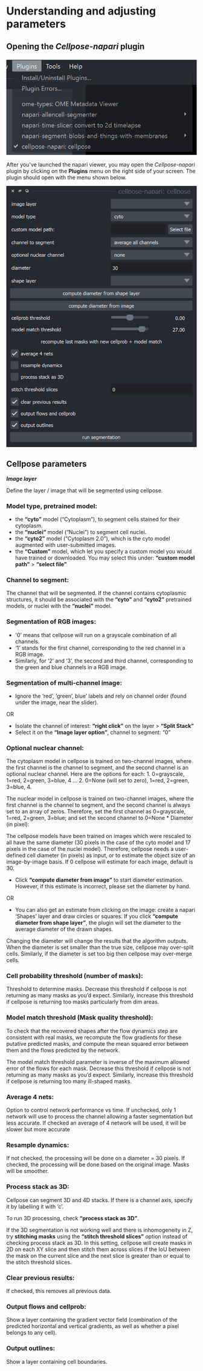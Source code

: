 # Understanding and adjusting parameters

## Opening the *Cellpose-napari* plugin

![Opening cellpose in the napari menu](images/cellpose1.png)

After you've launched the napari viewer, you may open the *Cellpose-napari* plugin by clicking on the **Plugins** menu on the right side of your screen. The plugin should open with the menu shown below.

![Opening cellpose in the napari menu](images/cellpose2.png)

## Cellpose parameters

***Image layer*** 

Define the layer / image that will be segmented using cellpose.

### Model type, pretrained model: 
* the **“cyto”** model (“Cytoplasm”), to segment cells stained for their cytoplasm.
* the **“nuclei”** model (“Nuclei”) to segment cell nuclei.
* the **“cyto2”** model (“Cytoplasm 2.0”), which is the cyto model augmented with user-submitted images.
* the **“Custom”** model, which let you specify a custom model you would have trained or downloaded. You may select this under: **“custom model path”** > **“select file”**

### Channel to segment: 

The channel that will be segmented. If the channel contains cytoplasmic structures, it should be associated with the **“cyto”** and **“cyto2”** pretrained models, or nuclei with the **“nuclei”** model. 
   
### Segmentation of RGB images: 
* '0’ means that cellpose will run on a grayscale combination of all channels.
* ‘1’ stands for the first channel, corresponding to the red channel in a RGB image.
* Similarly, for ‘2’ and ‘3’, the second and third channel, corresponding to the green and blue channels in a RGB image.

### Segmentation of multi-channel image:
* Ignore the ‘red’, ‘green’, blue’ labels and rely on channel order (found under the image, near the slider).

OR

* Isolate the channel of interest: **“right click”** on the layer > **“Split Stack”** 
* Select it on the **“Image layer option”**, channel to segment: “0”
    
### Optional nuclear channel:

The cytoplasm model in cellpose is trained on two-channel images, where the first channel is the channel to segment, and the second channel is an optional nuclear channel. Here are the options for each: 1. 0=grayscale, 1=red, 2=green, 3=blue, 4 … 2. 0=None (will set to zero), 1=red, 2=green, 3=blue, 4.

The nuclear model in cellpose is trained on two-channel images, where the first channel is the channel to segment, and the second channel is always set to an array of zeros. Therefore, set the first channel as 0=grayscale, 1=red, 2=green, 3=blue; and set the second channel to 0=None
    * Diameter (in pixel):
    
The cellpose models have been trained on images which were rescaled to all have the same diameter (30 pixels in the case of the cyto model and 17 pixels in the case of the nuclei model). Therefore, cellpose needs a user-defined cell diameter (in pixels) as input, or to estimate the object size of an image-by-image basis. If 0 cellpose will estimate for each image, default is 30.

* Click **“compute diameter from image”** to start diameter estimation. However, if this estimate is incorrect, please set the diameter by hand.

OR

* You can also get an estimate from clicking on the image: create a napari ‘Shapes’ layer and draw circles or squares. If you click **“compute diameter from shape layer”**, the plugin will set the diameter to the average diameter of the drawn shapes.

Changing the diameter will change the results that the algorithm outputs. When the diameter is set smaller than the true size, cellpose may over-split cells. Similarly, if the diameter is set too big then cellpose may over-merge cells.

### Cell probability threshold (number of masks): 

Threshold to determine masks. Decrease this threshold if cellpose is not returning as many masks as you’d expect. Similarly, increase this threshold if cellpose is returning too masks particularly from dim areas.

### Model match threshold (Mask quality threshold): 

To check that the recovered shapes after the flow dynamics step are consistent with real masks, we recompute the flow gradients for these putative predicted masks, and compute the mean squared error between them and the flows predicted by the network.

The model match threshold parameter is inverse of the maximum allowed error of the flows for each mask. Decrease this threshold if cellpose is not returning as many masks as you’d expect. Similarly, increase this threshold if cellpose is returning too many ill-shaped masks.

### Average 4 nets:

Option to control network performance vs time. If unchecked, only 1 network will use to process the channel allowing a faster segmentation but less accurate. If checked  an average of 4 network will be used, it will be slower but more accurate

### Resample dynamics:

If not checked, the processing will be done on a diameter = 30 pixels. If checked, the processing will be done based on the original image. Masks will be smoother.

### Process stack as 3D:

Cellpose can segment 3D and 4D stacks. If there is a channel axis, specify it by labelling it with ‘c’.

To run 3D processing, check **“process stack as 3D”**.

If the 3D segmentation is not working well and there is inhomogeneity in Z, try **stitching masks** using the **“stitch threshold slices”** option instead of checking process stack as 3D. In this setting, cellpose will create masks in 2D on each XY slice and then stitch them across slices if the IoU between the mask on the current slice and the next slice is greater than or equal to the stitch threshold slices.

### Clear previous results: 

If checked, this removes all previous data.

### Output flows and cellprob: 

Show a layer containing the gradient vector field (combination of the predicted horizontal and vertical gradients, as well as whether a pixel belongs to any cell).

### Output outlines: 

Show a layer containing cell boundaries.

